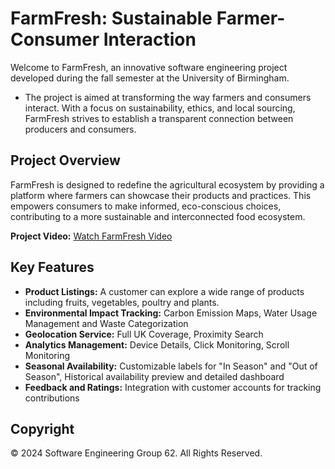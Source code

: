 # FarmFresh: Sustainable Farmer-Consumer Interaction
Welcome to FarmFresh, an innovative software engineering project developed during the fall semester at the University of Birmingham. 
- The project is aimed at transforming the way farmers and consumers interact. With a focus on sustainability, ethics, and local sourcing, FarmFresh strives to establish a transparent connection between producers and consumers.

## Project Overview
FarmFresh is designed to redefine the agricultural ecosystem by providing a platform where farmers can showcase their products and practices. This empowers consumers to make informed, eco-conscious choices, contributing to a more sustainable and interconnected food ecosystem.

**Project Video:**
[Watch FarmFresh Video](https://www.youtube.com/watch?v=o1qJMWx1NR4&ab_channel=RyanRibeiro)

## Key Features
- **Product Listings:** A customer can explore a wide range of products including fruits, vegetables,
poultry and plants.
- **Environmental Impact Tracking:** Carbon Emission Maps, Water Usage Management and Waste Categorization
- **Geolocation Service:** Full UK Coverage, Proximity Search
- **Analytics Management:** Device Details, Click Monitoring, Scroll Monitoring
- **Seasonal Availability:** Customizable labels for "In Season" and "Out of Season", Historical availability preview and detailed dashboard
- **Feedback and Ratings:** Integration with customer accounts for tracking contributions

## Copyright

© 2024 Software Engineering Group 62. All Rights Reserved.

